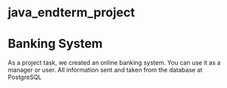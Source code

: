 # java_endterm_project
# Banking System

As a project task, we created an online banking system. You can use it as a manager or user. All information sent and taken from the database at PostgreSQL

